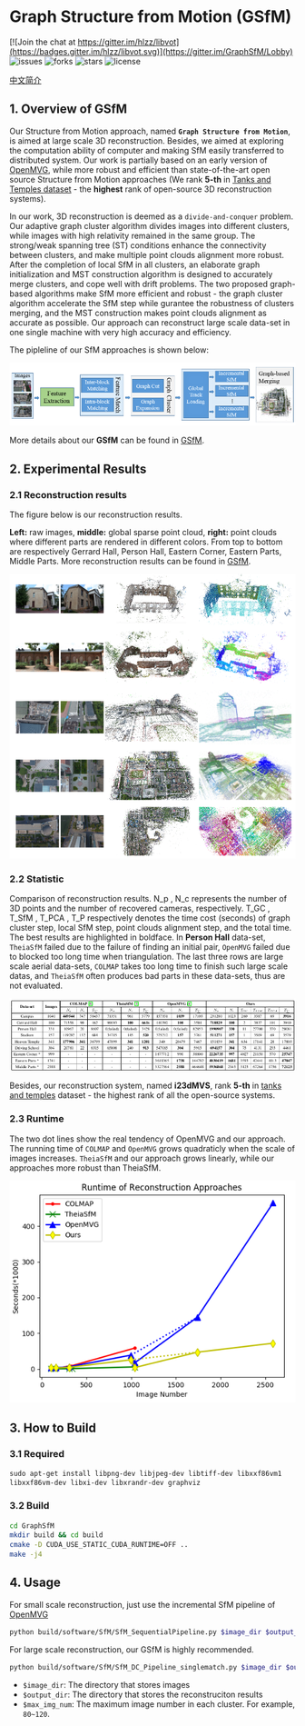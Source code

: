 # Graph Structure from Motion (GSfM)
[![Join the chat at https://gitter.im/hlzz/libvot](https://badges.gitter.im/hlzz/libvot.svg)](https://gitter.im/GraphSfM/Lobby)
![issues](https://img.shields.io/github/issues/AIBluefisher/GraphSfM.svg)
![forks](https://img.shields.io/github/forks/AIBluefisher/GraphSfM.svg)
![stars](https://img.shields.io/github/stars/AIBluefisher/GraphSfM.svg)
![license](https://img.shields.io/github/license/AIBluefisher/GraphSfM.svg)

[中文简介](./docs/README_ch.md)

## 1. Overview of GSfM
Our Structure from Motion approach, named **```Graph Structure from Motion```**, is aimed at large scale 3D reconstruction. Besides, we aimed at exploring the computation ability of computer and making SfM easily transferred to distributed system. Our work is partially based on an early version of [OpenMVG](https://github.com/openMVG/openMVG), while more robust and efficient than state-of-the-art open source Structure from Motion approaches (We rank **5-th** in [Tanks and Temples dataset](https://www.tanksandtemples.org/details) - the **highest** rank of open-source 3D reconstruction systems).

In our work, 3D reconstruction is deemed as a ```divide-and-conquer``` problem. Our adaptive graph cluster algorithm divides images into different clusters, while images with high relativity remained in the same group. The strong/weak spanning tree (ST) conditions enhance the connectivity between clusters, and make
multiple point clouds alignment more robust. After the completion of local SfM in all clusters, an elaborate graph initialization and MST construction algorithm is designed to accurately merge clusters, and cope well with drift problems. The two proposed graph-based algorithms make SfM more efficient and robust - the graph cluster algorithm accelerate the SfM step while gurantee the robustness of clusters merging, and the MST construction makes point clouds alignment as accurate as possible. Our approach can reconstruct large scale data-set in one single machine with very high accuracy and efficiency.

The pipleline of our SfM approaches is shown below:

<div align=center> 

![](docs/img/pipeline.png)

</div>

More details about our **GSfM** can be found in [GSfM](./docs/GSfM_intro.md).

## 2. Experimental Results

### 2.1 Reconstruction results
The figure below is our reconstruction results. 

**Left:** raw images, **middle:** global sparse point cloud, **right:** point clouds where different parts are rendered in different colors. From top to bottom are respectively Gerrard Hall, Person Hall, Eastern Corner, Eastern Parts, Middle Parts. More reconstruction results can be found in [GSfM](./docs/GSfM_intro.md).

<div align=center> 

![recon_compare](docs/img/recon_compare.png)

</div>

### 2.2 Statistic

Comparison of reconstruction results. N_p , N_c represents the number of 3D points and the number of recovered cameras, respectively. T_GC , T_SfM , T_PCA , T_P respectively denotes the time cost (seconds) of graph cluster step, local SfM step, point clouds alignment step, and the total time. The best results are highlighted in boldface. In **Person Hall** data-set, ```TheiaSfM``` failed due to the failure of finding an initial pair, ```OpenMVG``` failed due to blocked too long time when triangulation. The last three rows are large scale aerial data-sets, ```COLMAP``` takes too long time to finish such large scale datas, and ```TheiaSfM``` often produces bad parts in these data-sets, thus are not evaluated.

<div align=center> 

![statistic](docs/img/table.png)

</div>

Besides, our reconstruction system, named **i23dMVS**, rank **5-th** in [tanks and temples](https://www.tanksandtemples.org/details/125/) dataset - the highest rank of all the open-source systems.

### 2.3 Runtime

The two dot lines show the real tendency of OpenMVG and our approach. The running time of ```COLMAP``` and ```OpenMVG``` grows quadraticly when the scale of images increases. ```TheiaSfM``` and our approach grows linearly, while our approaches more robust than TheiaSfM.

<div align=center> 

![runtime](docs/img/results/runtime.png)
</div>

## 3. How to Build

### 3.1 Required
```
sudo apt-get install libpng-dev libjpeg-dev libtiff-dev libxxf86vm1 libxxf86vm-dev libxi-dev libxrandr-dev graphviz
```
### 3.2 Build
```bash
cd GraphSfM
mkdir build && cd build
cmake -D CUDA_USE_STATIC_CUDA_RUNTIME=OFF ..
make -j4
```

## 4. Usage

For small scale reconstruction, just use the incremental SfM pipeline of [OpenMVG](https://github.com/openMVG/openMVG)
```bash
python build/software/SfM/SfM_SequentialPipeline.py $image_dir $output_dir
```

For large scale reconstruction, our GSfM is highly recommended.
```bash
python build/software/SfM/SfM_DC_Pipeline_singlematch.py $image_dir $output_dir $max_img_num
```

- ```$image_dir```:   The directory that stores images
- ```$output_dir```:  The directory that stores the reconstruciton results
- ```$max_img_num```: The maximum image number in each cluster. For example, ```80~120```.


